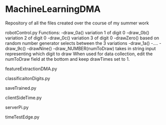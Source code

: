 # MachineLearningDMA
Repository of all the files created over the course of my summer work

robotControl.py
  Functions:
      -draw_0a()
        variation 1 of digit 0
      -draw_0b()
        variation 2 of digit 0
      -draw_0c()
        variation 3 of digit 0
      -drawZero()
        based on random number generator selects between the 3 variations
      -draw_1a()
      -....
      -draw_9c()
      -drawNine()
      -draw_NUMBER(numToDraw)
        takes in string input representing which digit to draw
  When used for data collection, edit the numToDraw field at the bottom and keep drawTimes set to 1.
      

featureExtractionDMA.py

classificaitonDigits.py

saveTrained.py

clientSideTime.py

serverPi.py

timeTestEdge.py
